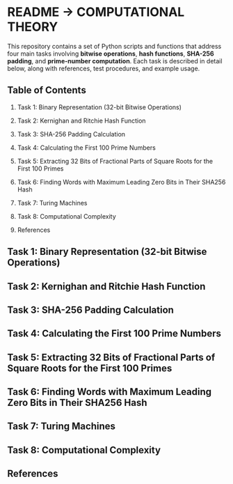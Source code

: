# **README -> COMPUTATIONAL THEORY**

This repository contains a set of Python scripts and functions that address four main tasks involving **bitwise operations**, **hash functions**, **SHA-256 padding**, and **prime-number computation**. Each task is described in detail below, along with references, test procedures, and example usage.

## **Table of Contents**
1. Task 1: Binary Representation (32-bit Bitwise Operations)

2. Task 2: Kernighan and Ritchie Hash Function

3. Task 3: SHA-256 Padding Calculation

4. Task 4: Calculating the First 100 Prime Numbers

5. Task 5: Extracting 32 Bits of Fractional Parts of Square Roots for the First 100 Primes

6. Task 6: Finding Words with Maximum Leading Zero Bits in Their SHA256 Hash 

7. Task 7: Turing Machines

8. Task 8: Computational Complexity

9. References

## Task 1: Binary Representation (32-bit Bitwise Operations)

## Task 2: Kernighan and Ritchie Hash Function

## Task 3: SHA-256 Padding Calculation

## Task 4: Calculating the First 100 Prime Numbers

## Task 5: Extracting 32 Bits of Fractional Parts of Square Roots for the First 100 Primes

## Task 6: Finding Words with Maximum Leading Zero Bits in Their SHA256 Hash 

## Task 7: Turing Machines

## Task 8: Computational Complexity

## References